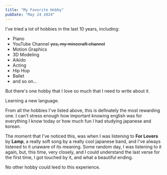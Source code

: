 ```yaml
---
title: "My Favorite Hobby"
pubDate: "May 24 2024"
---
```


I've tried a lot of hobbies in the last 10 years, including:

- Piano
- YouTube Channel ~~yes, my minecraft channel~~
- Motion Graphics
- 3D Modeling
- Aikido
- Acting
- Hip Hop
- Ballet
- and so on...

But there's one hobby that I love so much that I need to write about it.

Learning a new language.

From all the hobbies I've listed above, this is definately the most rewarding one. I can't stress enough how important knowing english was for everything I know today or how much fun I had studying japanese and korean.

The moment that I've noticed this, was when I was listening to **For Lovers** by **Lamp**, a really soft song by a really cool japanese band, and I've always listened to it unaware of its meaning. Some random day, I was listening to it again, but, this time, very closely, and I could understand the last verse for the first time, I got touched by it, and what a beautiful ending.

No other hobby could leed to this experience.
